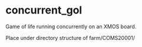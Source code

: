 # concurrent_gol
Game of life running concurrently on an XMOS board.

Place under directory structure of farm/COMS20001/
